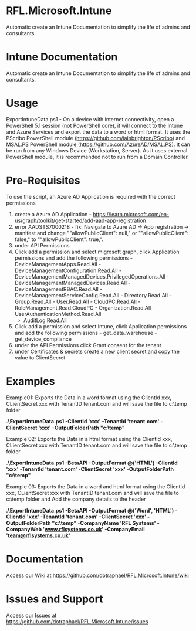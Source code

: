 # RFL.Microsoft.Intune
Automatic create an Intune Documentation to simplify the life of admins and consultants.

# Intune Documentation
Automatic create an Intune Documentation to simplify the life of admins and consultants.

# Usage
ExportIntuneData.ps1 - On a device with internet connectivity, open a PowerShell 5.1 session (not PowerShell core), it will connect to the Intune and Azure Services and export the data to a word or html format. It uses the PScribo PowerShell module (https://github.com/iainbrighton/PScribo) and MSAL.PS PowerShell module (https://github.com/AzureAD/MSAL.PS). It can be run from any Windows Device (Workstation, Server). As it uses external PowerShell module, it is recommended not to run from a Domain Controller.

# Pre-Requisites
To use the script, an Azure AD Application is required with the correct permissions
1. create a Azure AD Application - https://learn.microsoft.com/en-us/graph/toolkit/get-started/add-aad-app-registration
2. error AADSTS7000218 - fix: Navigate to Azure AD -> App registration -> manifest and change ""allowPublicClient": null," or ""allowPublicClient": false," to ""allowPublicClient": true,". 
3. under API Permissions 
4. Click add a permission and select migrosoft graph, click Application permissions and add the following permissions
			- DeviceManagementApps.Read.All
			- DeviceManagementConfiguration.Read.All
 			- DeviceManagementManagedDevices.PrivilegedOperations.All
 			- DeviceManagementManagedDevices.Read.All
 			- DeviceManagementRBAC.Read.All
 			- DeviceManagementServiceConfig.Read.All
 			- Directory.Read.All
 			- Group.Read.All
 			- User.Read.All
 			- CloudPC.Read.All
 			- RoleManagement.Read.CloudPC
 			- Organization.Read.All
 			- UserAuthenticationMethod.Read.All
      - AuditLog.Read.All
5. Click add a permission and select Intune, click Application permissions and add the following permissions
 			- get_data_warehouse
			- get_device_compliance
6. under the API Permissions click Grant consent for the tenant 
7. under Certificates & secrets create a new client secret and copy the value to ClientSecret


# Examples
Example01: Exports the Data in a word format using the ClientId xxx, CLientSecret xxx with TenantID tenant.com and will save the file to c:\temp folder

**.\ExportIntuneData.ps1 -ClientId 'xxx' -TenantId 'tenant.com' -ClientSecret 'xxx' -OutputFolderPath "c:\temp"**

Example 02: Exports the Data in a html format using the ClientId xxx, CLientSecret xxx with TenantID tenant.com and will save the file to c:\temp folder

**.\ExportIntuneData.ps1 -BetaAPI -OutputFormat @('HTML') -ClientId 'xxx' -TenantId 'tenant.com' -ClientSecret 'xxx' -OutputFolderPath "c:\temp"**

Example 03: Exports the Data in a word and html format using the ClientId xxx, CLientSecret xxx with TenantID tenant.com and will save the file to c:\temp folder and Add the company details to the header

**.\ExportIntuneData.ps1 -BetaAPI -OutputFormat @('Word', 'HTML') -ClientId 'xxx' -TenantId 'tenant.com' -ClientSecret 'xxx' -OutputFolderPath "c:\temp" -CompanyName 'RFL Systems' -CompanyWeb 'www.rflsystems.co.uk' -CompanyEmail 'team@rflsystems.co.uk'**

# Documentation
Access our Wiki at https://github.com/dotraphael/RFL.Microsoft.Intune/wiki

# Issues and Support
Access our Issues at https://github.com/dotraphael/RFL.Microsoft.Intune/issues

